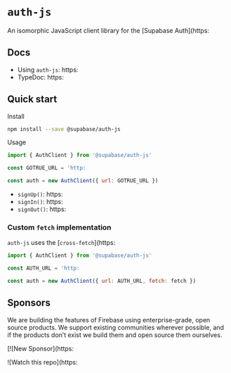 # `auth-js`

An isomorphic JavaScript client library for the [Supabase Auth](https:

## Docs

- Using `auth-js`: https:
- TypeDoc: https:

## Quick start

Install

```bash
npm install --save @supabase/auth-js
```

Usage

```js
import { AuthClient } from '@supabase/auth-js'

const GOTRUE_URL = 'http:

const auth = new AuthClient({ url: GOTRUE_URL })
```

- `signUp()`: https:
- `signIn()`: https:
- `signOut()`: https:

### Custom `fetch` implementation

`auth-js` uses the [`cross-fetch`](https:

```js
import { AuthClient } from '@supabase/auth-js'

const AUTH_URL = 'http:

const auth = new AuthClient({ url: AUTH_URL, fetch: fetch })
```

## Sponsors

We are building the features of Firebase using enterprise-grade, open source products. We support existing communities wherever possible, and if the products don’t exist we build them and open source them ourselves.

[![New Sponsor](https:

![Watch this repo](https:
